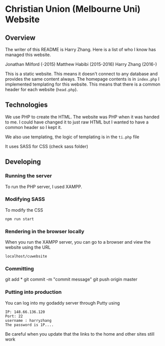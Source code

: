 # Christian Union (Melbourne Uni) Website

## Overview
The writer of this README is Harry Zhang. Here is a list of who I know has managed this website.

Jonathan Milford (-2015)
Matthew Habibi (2015-2016)
Harry Zhang (2016-)

This is a static website. This means it doesn't connect to any database and provides the same content always.
The homepage contents is in `index.php`
I implemented templating for this website. This means that there is a common header for each website (`head.php`).

## Technologies
We use PHP to create the HTML. The website was PHP when it was handed to me. I could have changed it to just raw HTML but I wanted to have a common header so I kept it.

We also use templating, the logic of templating is in the `ti.php` file

It uses SASS for CSS (check sass folder)

## Developing
### Running the server
To run the PHP server, I used XAMPP.

### Modifying SASS
To modify the CSS

```
npm run start
```




### Rendering in the browser locally
When you run the XAMPP server, you can go to a browser and view the website using the URL

```
localhost/cuwebsite
```

### Committing
git add *
git commit -m "commit message"
git push origin master

### Putting into production
You can log into my godaddy server through Putty using

```
IP: 148.66.136.120
Port: 22
username : harryzhang
The password is 1P....
```

Be careful when you update that the links to the home and other sites still work
